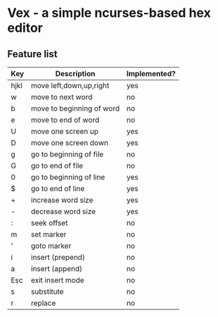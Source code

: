 # Vex - a simple ncurses-based hex editor
## Feature list

Key | Description | Implemented?
--- | ----------- | ------------
hjkl | move left,down,up,right | yes
w | move to next word | no
b | move to beginning of word | no
e | move to end of word | no
U | move one screen up | yes
D | move one screen down | yes
g | go to beginning of file | no
G | go to end of file | no
0 | go to beginning of line | yes
$ | go to end of line | yes
\+ | increase word size | yes
\- | decrease word size | yes
: | seek offset | no
m | set marker | no
' | goto marker | no
i | insert (prepend) | no
a | insert (append) | no
Esc | exit insert mode | no
s | substitute | no
r | replace | no
